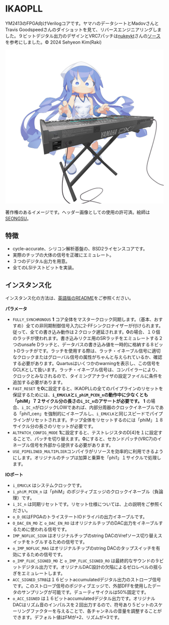 # IKAOPLL
YM2413のFPGA向けVerilogコアです。ヤマハのデータシートとMadovさんとTravis Goodspeedさんのダイショットを見て、リバースエンジニアリングしました。９ビットデジタル出力のデザインとVRC7パッチは[nukeykt](https://github.com/nukeykt)さんの[ソース](https://github.com/nukeykt/Nuked-SMS-FPGA/blob/main/ym2413.v)を参考にしました。© 2024 Sehyeon Kim(Raki) 

<p align=center><img alt="header image" src="./docs/ikamusume_dx7.jpg" height="auto" width="640"></p>

著作権のあるイメージです。ヘッダー画像としての使用の許可済。絵師は[SEONGSU](https://twitter.com/seongsu_twit)。

## 特徴
* cycle-accurate、シリコン解析基盤の、BSD2ライセンスコアです。
* 実際のチップの大体の信号を正確にエミュレート。
* ３つのデジタル出力を用意。
* 全てのLSIテストビットを実装。

## インスタンス化
インスタンス化の方法は、[英語版のREADME](README.md)をご参照ください。


**パラメータ**
* `FULLY_SYNCHRONOUS` **1** コア全体をマスタークロック同期します。（基本、おすすめ）全ての非同期制御信号入力に2-FFシンクロナイザーが付けられます。従って、全ての書き込み動作は２クロック遅延されます。**0**の場合、１０個のラッチが使われます。書き込みリクエ用のSRラッチをエミュレートする２つのunsafe Ⅾラッチと、データバスの書き込み値を一時的に格納する８ビットⅮラッチがです。ラッチを使用する際は、ラッチ・イネーブル信号に適切なクロックまたはグローバル信号の属性がちゃんと与えられているか、確認する必要があります。Quartusはいくつかのwarningを表示し、この信号をGCLKとして扱います。ラッチ・イネーブル信号は、コンパイラーにより、クロックとみなされるので、タイミングアナライザの設定ファイルに条件を追加する必要があります。
* `FAST_RESET` を**0**に設定すると、IKAOPLLの全てのパイプラインのリセットを保証するためには、**`i_EMUCLK`と`i_phiM_PCEN_n`の動作中に少なくとも「phiM」７２サイクル分の長さの`i_IC_n`のアサートが必要です。** **1** の場合、`i_IC_n`がロジックLOWであれば、内部分周器のクロックイネーブルである「phi1_cen」を強制的にイネーブルし、`i_EMUCLK`と同じスピードでパイプラインがリセットされます。チップ全体をリセットするのには「phiM」１８サイクル分の長さのリセットが必要です。
* `ALTPATCH_CONFIG_MODE` **1**に設定すると、テストレジスタのD[4]を１に設定することで、パッチを切り替えます。**0**にすると、セカンドパッチ(VRC7)のイネーブル信号を外部から提供する必要があります。
* `USE_PIPELINED_MULTIPLIER`コンパイラがリソースを効率的に利用できるようにします。オリジナルのチップは加算と乗算を「phi1」１サイクルで処理します。


**IOポート**
* `i_EMUCLK` はシステムクロックです。
* `i_phiM_PCEN_n` は「phiM」のポジティブエッジのクロックイネーブル（負論理）です。
* `i_IC_n` は同期リセットです。リセット仕様については、上の説明をご参照ください。
* `o_D_OE`はFPGAのトライステートIOドライバの出力イネーブルです。
* `O_DAC_EN_MO` と `o_DAC_EN_RO` はオリジナルチップのDAC出力をイネーブルするために使われる信号です。
* `IMP_NOFLUC_SIGN` はオリジナルチップのstring DACのVrefソース切り替えスイッチをトグルするための信号です。
* `o_IMP_NOFLUC_MAG` はオリジナルチップのstring DACのタップスイッチを有効にするための信号です。
* `o_IMP_FLUC_SIGNED_MO` と `o_IMP_FLUC_SIGNED_RO` は最終的なサウンドの９ビットデジタル出力です。オリジナルDAC設計の欠陥によるゼロレベルの揺らぎをエミュレートします。
* `ACC_SIGNED_STRB`は１６ビットaccumulatedデジタル出力のストローブ信号です。このストローブ信号のポジティブエッジで、外部DFFを使用したデータのサンプリングが可能です。デューティサイクルは50%固定です。
* `o_ACC_SIGNED` は１６ビットaccumulatedデジタル出力です。オリジナルDACはリズム音のインパルスを２回出力するので、符号あり５ビットのスケーリングファクターを与えることで、各チャンネルの音量を調整することができます。デフォルト値はFMが+2、リズムが+3です。
